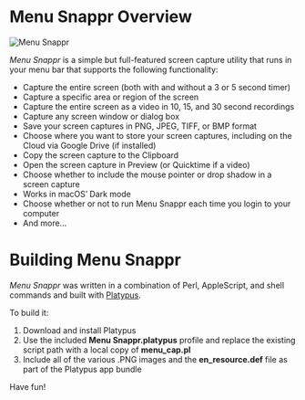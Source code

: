 # Menu Snappr Overview

![Menu Snappr](https://widgetworx.com/resources/menu_snappr.png)

*Menu Snappr* is a simple but full-featured screen capture utility that runs in your menu bar that supports the following functionality:

- Capture the entire screen (both with and without a 3 or 5 second timer)
- Capture a specific area or region of the screen
- Capture the entire screen as a video in 10, 15, and 30 second recordings
- Capture any screen window or dialog box
- Save your screen captures in PNG, JPEG, TIFF, or BMP format
- Choose where you want to store your screen captures, including on the Cloud via Google Drive (if installed)
- Copy the screen capture to the Clipboard
- Open the screen capture in Preview (or Quicktime if a video)
- Choose whether to include the mouse pointer or drop shadow in a screen capture
- Works in macOS’ Dark mode
- Choose whether or not to run Menu Snappr each time you login to your computer
- And more...


# Building Menu Snappr

*Menu Snappr* was written in a combination of Perl, AppleScript, and shell commands and built with [Platypus](https://www.sveinbjorn.org/platypus).

To build it:

1. Download and install Platypus
2. Use the included **Menu Snappr.platypus** profile and replace the existing script path with a local copy of **menu_cap.pl**
3. Include all of the various .PNG images and the **en_resource.def** file as part of the Platypus app bundle

Have fun!

